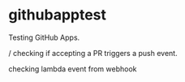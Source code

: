 # githubapptest

Testing GitHub Apps.


/ checking if accepting a PR triggers a push event.


checking lambda event from webhook
